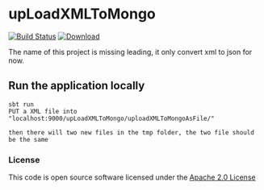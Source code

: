 # upLoadXMLToMongo

[![Build Status](https://travis-ci.org/hmrc/upLoadXMLToMongo.svg)](https://travis-ci.org/hmrc/upLoadXMLToMongo) [ ![Download](https://api.bintray.com/packages/hmrc/releases/upLoadXMLToMongo/images/download.svg) ](https://bintray.com/hmrc/releases/upLoadXMLToMongo/_latestVersion)

The name of this project is missing leading, it only convert xml to json for now.

## Run the application locally
```
sbt run
PUT a XML file into "localhost:9000/upLoadXMLToMongo/uploadXMLToMongoAsFile/"

then there will two new files in the tmp folder, the two file should be the same
```

### License

This code is open source software licensed under the [Apache 2.0 License]("http://www.apache.org/licenses/LICENSE-2.0.html")